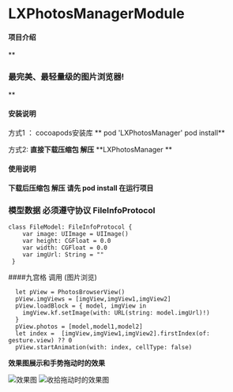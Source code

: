 # LXPhotosManagerModule

#### 项目介绍
 **

### 最完美、最轻量级的图片浏览器!
** 

#### 安装说明
方式1 ： cocoapods安装库 
        ** pod 'LXPhotosManager'
        pod install** 

方式2:   **直接下载压缩包 解压**    **LXPhotosManager **   

#### 使用说明
 **下载后压缩包 解压   请先 pod install  在运行项目** 

###  模型数据 必须遵守协议  FileInfoProtocol
  
```
class FileModel: FileInfoProtocol {
    var image: UIImage = UIImage()
    var height: CGFloat = 0.0
    var width: CGFloat = 0.0
    var imgUrl: String = ""
 }
```

####九宫格  调用 (图片浏览)

```
  let pView = PhotosBrowserView()
  pView.imgViews = [imgView,imgView1,imgView2]
  pView.loadBlock = { model, imgView in
    imgView.kf.setImage(with: URL(string: model.imgUrl)!)
  }
  pView.photos = [model,model1,model2]
  let index =  [imgView,imgView1,imgView2].firstIndex(of: gesture.view) ?? 0
  pView.startAnimation(with: index, cellType: false)

```

 **效果图展示和手势拖动时的效果** 


![效果图](https://images.gitee.com/uploads/images/2020/0413/210512_a13591d4_1890422.png "Simulator Screen Shot - iPhone 11 Pro Max - 2020-04-13 at 21.01.36.png")
![收拾拖动时的效果图](https://images.gitee.com/uploads/images/2020/0413/210819_01e0de32_1890422.png "Simulator Screen Shot - iPhone 11 Pro Max - 2020-04-13 at 21.07.25.png")
